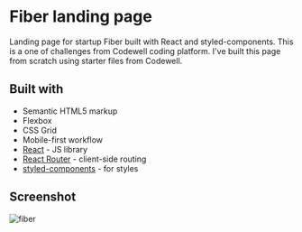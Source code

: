 # Fiber landing page

Landing page for startup Fiber built with React and styled-components. This is a one of challenges from Codewell coding platform. I've built this page from scratch using starter files from Codewell.

## Built with

- Semantic HTML5 markup
- Flexbox
- CSS Grid
- Mobile-first workflow
- [React](https://reactjs.org/) - JS library
- [React Router](https://reactrouter.com/) - client-side routing
- [styled-components](https://www.styled-components.com/) - for styles

## Screenshot

![fiber](https://i.imgur.com/FCj80xp.png)
